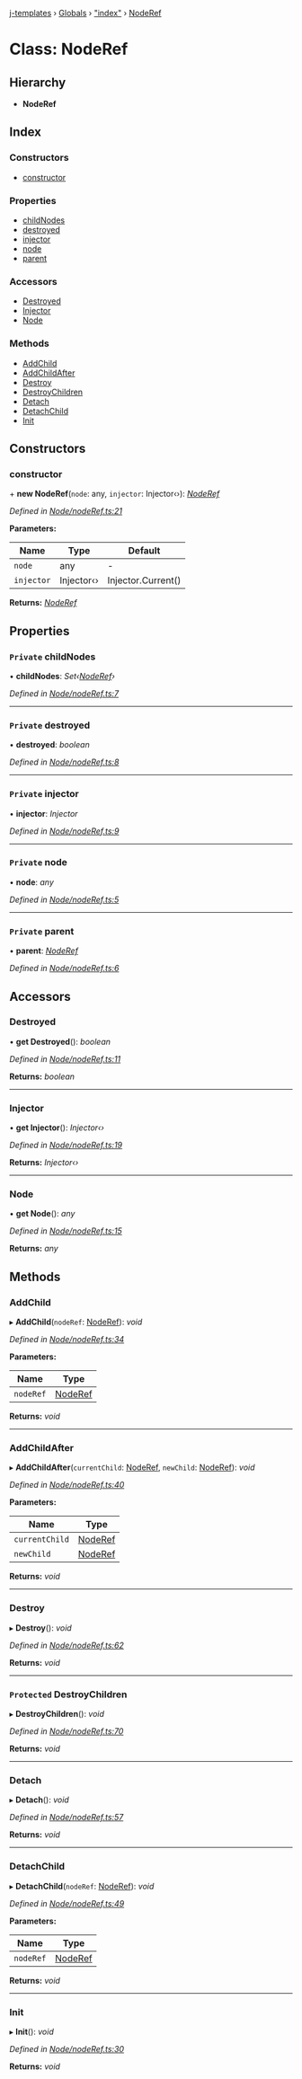 [j-templates](../README.md) › [Globals](../globals.md) › ["index"](../modules/_index_.md) › [NodeRef](_index_.noderef.md)

# Class: NodeRef

## Hierarchy

* **NodeRef**

## Index

### Constructors

* [constructor](_index_.noderef.md#constructor)

### Properties

* [childNodes](_index_.noderef.md#private-childnodes)
* [destroyed](_index_.noderef.md#private-destroyed)
* [injector](_index_.noderef.md#private-injector)
* [node](_index_.noderef.md#private-node)
* [parent](_index_.noderef.md#private-parent)

### Accessors

* [Destroyed](_index_.noderef.md#destroyed)
* [Injector](_index_.noderef.md#injector)
* [Node](_index_.noderef.md#node)

### Methods

* [AddChild](_index_.noderef.md#addchild)
* [AddChildAfter](_index_.noderef.md#addchildafter)
* [Destroy](_index_.noderef.md#destroy)
* [DestroyChildren](_index_.noderef.md#protected-destroychildren)
* [Detach](_index_.noderef.md#detach)
* [DetachChild](_index_.noderef.md#detachchild)
* [Init](_index_.noderef.md#init)

## Constructors

###  constructor

\+ **new NodeRef**(`node`: any, `injector`: Injector‹›): *[NodeRef](_index_.noderef.md)*

*Defined in [Node/nodeRef.ts:21](https://github.com/TypesInCode/jTemplates/blob/2f3395e/src/Node/nodeRef.ts#L21)*

**Parameters:**

Name | Type | Default |
------ | ------ | ------ |
`node` | any | - |
`injector` | Injector‹› | Injector.Current() |

**Returns:** *[NodeRef](_index_.noderef.md)*

## Properties

### `Private` childNodes

• **childNodes**: *Set‹[NodeRef](_index_.noderef.md)›*

*Defined in [Node/nodeRef.ts:7](https://github.com/TypesInCode/jTemplates/blob/2f3395e/src/Node/nodeRef.ts#L7)*

___

### `Private` destroyed

• **destroyed**: *boolean*

*Defined in [Node/nodeRef.ts:8](https://github.com/TypesInCode/jTemplates/blob/2f3395e/src/Node/nodeRef.ts#L8)*

___

### `Private` injector

• **injector**: *Injector*

*Defined in [Node/nodeRef.ts:9](https://github.com/TypesInCode/jTemplates/blob/2f3395e/src/Node/nodeRef.ts#L9)*

___

### `Private` node

• **node**: *any*

*Defined in [Node/nodeRef.ts:5](https://github.com/TypesInCode/jTemplates/blob/2f3395e/src/Node/nodeRef.ts#L5)*

___

### `Private` parent

• **parent**: *[NodeRef](_index_.noderef.md)*

*Defined in [Node/nodeRef.ts:6](https://github.com/TypesInCode/jTemplates/blob/2f3395e/src/Node/nodeRef.ts#L6)*

## Accessors

###  Destroyed

• **get Destroyed**(): *boolean*

*Defined in [Node/nodeRef.ts:11](https://github.com/TypesInCode/jTemplates/blob/2f3395e/src/Node/nodeRef.ts#L11)*

**Returns:** *boolean*

___

###  Injector

• **get Injector**(): *Injector‹›*

*Defined in [Node/nodeRef.ts:19](https://github.com/TypesInCode/jTemplates/blob/2f3395e/src/Node/nodeRef.ts#L19)*

**Returns:** *Injector‹›*

___

###  Node

• **get Node**(): *any*

*Defined in [Node/nodeRef.ts:15](https://github.com/TypesInCode/jTemplates/blob/2f3395e/src/Node/nodeRef.ts#L15)*

**Returns:** *any*

## Methods

###  AddChild

▸ **AddChild**(`nodeRef`: [NodeRef](_index_.noderef.md)): *void*

*Defined in [Node/nodeRef.ts:34](https://github.com/TypesInCode/jTemplates/blob/2f3395e/src/Node/nodeRef.ts#L34)*

**Parameters:**

Name | Type |
------ | ------ |
`nodeRef` | [NodeRef](_index_.noderef.md) |

**Returns:** *void*

___

###  AddChildAfter

▸ **AddChildAfter**(`currentChild`: [NodeRef](_index_.noderef.md), `newChild`: [NodeRef](_index_.noderef.md)): *void*

*Defined in [Node/nodeRef.ts:40](https://github.com/TypesInCode/jTemplates/blob/2f3395e/src/Node/nodeRef.ts#L40)*

**Parameters:**

Name | Type |
------ | ------ |
`currentChild` | [NodeRef](_index_.noderef.md) |
`newChild` | [NodeRef](_index_.noderef.md) |

**Returns:** *void*

___

###  Destroy

▸ **Destroy**(): *void*

*Defined in [Node/nodeRef.ts:62](https://github.com/TypesInCode/jTemplates/blob/2f3395e/src/Node/nodeRef.ts#L62)*

**Returns:** *void*

___

### `Protected` DestroyChildren

▸ **DestroyChildren**(): *void*

*Defined in [Node/nodeRef.ts:70](https://github.com/TypesInCode/jTemplates/blob/2f3395e/src/Node/nodeRef.ts#L70)*

**Returns:** *void*

___

###  Detach

▸ **Detach**(): *void*

*Defined in [Node/nodeRef.ts:57](https://github.com/TypesInCode/jTemplates/blob/2f3395e/src/Node/nodeRef.ts#L57)*

**Returns:** *void*

___

###  DetachChild

▸ **DetachChild**(`nodeRef`: [NodeRef](_index_.noderef.md)): *void*

*Defined in [Node/nodeRef.ts:49](https://github.com/TypesInCode/jTemplates/blob/2f3395e/src/Node/nodeRef.ts#L49)*

**Parameters:**

Name | Type |
------ | ------ |
`nodeRef` | [NodeRef](_index_.noderef.md) |

**Returns:** *void*

___

###  Init

▸ **Init**(): *void*

*Defined in [Node/nodeRef.ts:30](https://github.com/TypesInCode/jTemplates/blob/2f3395e/src/Node/nodeRef.ts#L30)*

**Returns:** *void*
